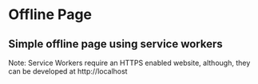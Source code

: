 # Offline Page
## Simple offline page using service workers

Note: Service Workers require an HTTPS enabled website, although, they can be developed at http://localhost